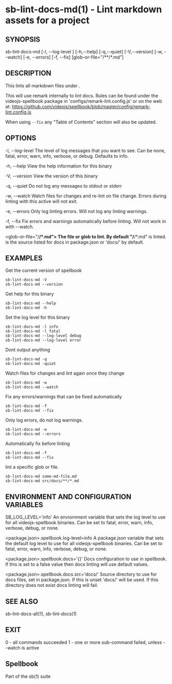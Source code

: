 # sb-lint-docs-md(1) - Lint markdown assets for a project

## SYNOPSIS

  sb-lint-docs-md [-l, --log-level <level>] [-h,--help] [-q,--quiet] [-V,--version]
                  [-w, --watch] [-e, --errors] [-f, --fix] [glob-or-file="<docs-src>/**/*.md"]

## DESCRIPTION

  This lints all markdown files under <glob-or-file>.

  This will use remark internally to lint docs. Rules can be found under the videojs-spellbook
  package in 'configs/remark-lint.config.js' or on the web at:
  https://github.com/videojs/spellbook/blob/master/config/remark-lint.config.js

  When using `--fix` any "Table of Contents" section will also be updated.

## OPTIONS

  -l, --log-level <level>
    The level of log messages that you want to see. Can be none, fatal, error,
    warn, info, verbose, or debug. Defaults to info.

  -h, --help
    View the help information for this binary

  -V, --version
    View the version of this binary

  -q, --quiet
    Do not log any messages to stdout or stderr

  -w, --watch
    Watch files for changes and re-lint on file change.
    Errors during linting with this active will not exit.

  -e, --errors
    Only log linting errors. Will not log any linting warnings.

  -f, --fix
    Fix errors and warnings automatically before linting. Will not work in with --watch.

  <glob-or-file="<docs-src>/**/*.md">
    The file or glob to lint. By default "<docs-src>/**/*.md" is linted. <docs-src> is the
    source listed for docs in package.json or 'docs/' by default.

## EXAMPLES

  Get the current version of spellbook

    sb-lint-docs-md -V
    sb-lint-docs-md --version

  Get help for this binary

    sb-lint-docs-md --help
    sb-lint-docs-md -h

  Set the log level for this binary

    sb-lint-docs-md -l info
    sb-lint-docs-md -l fatal
    sb-lint-docs-md --log-level debug
    sb-lint-docs-md --log-level error

  Dont output anything

    sb-lint-docs-md -q
    sb-lint-docs-md -quiet

  Watch files for changes and lint again once they change

    sb-lint-docs-md -w
    sb-lint-docs-md --watch

  Fix any errors/warnings that can be fixed automatically

    sb-lint-docs-md -f
    sb-lint-docs-md --fix

  Only log errors, do not log warnings.

    sb-lint-docs-md -e
    sb-lint-docs-md --errors

  Automatically fix before linting

    sb-lint-docs-md -f
    sb-lint-docs-md --fix

 lint a specific glob or file.

    sb-lint-docs-md some-md-file.md
    sb-lint-docs-md src/docs/**/*.md

## ENVIRONMENT AND CONFIGURATION VARIABLES

  SB_LOG_LEVEL='info'
    An enviornment variable that sets the log level to use for all videojs-spellbook
    binaries. Can be set to fatal, error, warn, info, verbose, debug, or none.

  <package.json>.spellbook.log-level=info
    A package.json variable that sets the default log level to use for all videojs-spellbook
    binaries. Can be set to fatal, error, warn, info, verbose, debug, or none.

  <package.json>.spellbook.docs='{}'
    Docs configuration to use in spellbook. If this is set to a false value then docs
    linting will use default values.

  <package.json>.spellbook.docs.src='docs/'
    Source directory to use for docs files, set in package.json. If this is unset
    'docs/' will be used. If this directory does not exist docs linting will fail.

## SEE ALSO

  sb-lint-docs-all(1), sb-lint-docs(1)

## EXIT

  0 - all commands succeeded
  1 - one or more sub-command failed, unless --watch is active

## Spellbook

  Part of the sb(1) suite
